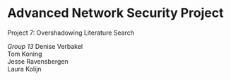 # Advanced Network Security Project
Project 7: Overshadowing Literature Search

*Group 13*
Denise Verbakel  
Tom Koning  
Jesse Ravensbergen  
Laura Kolijn  
